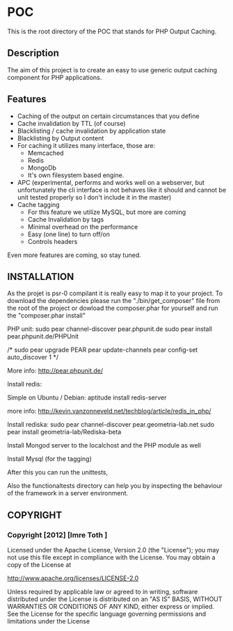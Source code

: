 # POC
This is the root directory of the
POC that stands for PHP Output Caching.


## Description

The aim of this project is to create an easy to use generic output caching component for  PHP applications.

## Features
 * Caching of the output on certain circumstances that you define
 * Cache invalidation by TTL (of course)
 * Blacklisting / cache invalidation by application state
 * Blacklisting by Output content
 * For caching it utilizes many interface, those are:
   * Memcached
   * Redis
   * MongoDb
   * It's own filesystem based engine.
 * APC (experimental, performs and works well on a webserver, but unfortunately the cli interface is not behaves like it should and cannot be unit tested properly so I don't include it in the master)
 * Cache tagging
    * For this feature we utilize MySQL, but more are coming
    * Cache Invalidation by tags
    * Minimal overhead on the performance
    * Easy (one line) to turn off/on
    * Controls headers

Even more features are coming, so stay tuned.

## INSTALLATION

As the projet is psr-0 compilant it is really easy to map it to your project. To download the dependencies please run the "./bin/get_composer" file from the root of the project or dowload the composer.phar for yourself and run the "composer.phar install"


PHP unit:
sudo pear channel-discover pear.phpunit.de
sudo pear install pear.phpunit.de/PHPUnit

/*
sudo pear upgrade PEAR
pear update-channels
pear config-set auto_discover 1
*/

More info:
http://pear.phpunit.de/

Install redis:

Simple on Ubuntu / Debian:
aptitude install redis-server

more info:
http://kevin.vanzonneveld.net/techblog/article/redis_in_php/


Install rediska:
sudo pear channel-discover pear.geometria-lab.net
sudo pear install geometria-lab/Rediska-beta

Install Mongod server to the localchost and the PHP module as well

Install Mysql (for the tagging)

After this you can run the unittests,

Also the functionaltests directory can help you by inspecting the behaviour of the framework in a server environment.

## COPYRIGHT ##

### Copyright [2012] [Imre Toth <tothimre at gmail>] ###

Licensed under the Apache License, Version 2.0 (the "License");
you may not use this file except in compliance with the License.
You may obtain a copy of the License at

 http://www.apache.org/licenses/LICENSE-2.0

Unless required by applicable law or agreed to in writing, software
distributed under the License is distributed on an "AS IS" BASIS,
WITHOUT WARRANTIES OR CONDITIONS OF ANY KIND, either express or implied.
See the License for the specific language governing permissions and
limitations under the License
